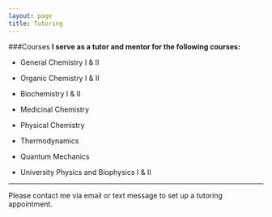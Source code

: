```yaml
---
layout: page
title: Tutoring
---
```

###Courses
**I serve as a tutor and mentor for the following courses:**

- General Chemistry I & II
- Organic Chemistry I & II
- Biochemistry I & II
- Medicinal Chemistry

- Physical Chemistry
- Thermodynamics
- Quantum Mechanics

- University Physics and Biophysics I & II

---

Please contact me via email or text message to set up a tutoring appointment.
